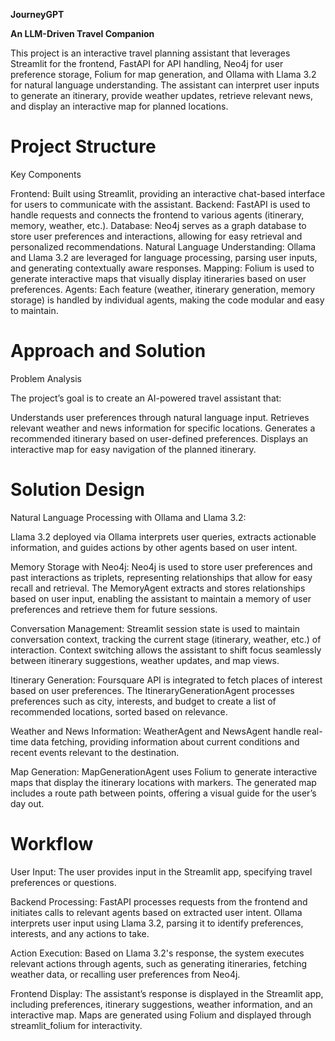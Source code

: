 **JourneyGPT**

**An LLM-Driven Travel Companion**


This project is an interactive travel planning assistant that leverages Streamlit for the frontend, FastAPI for API handling, Neo4j for user preference storage, Folium for map generation, and Ollama with Llama 3.2 for natural language understanding. The assistant can interpret user inputs to generate an itinerary, provide weather updates, retrieve relevant news, and display an interactive map for planned locations.

# Project Structure
Key Components

Frontend: Built using Streamlit, providing an interactive chat-based interface for users to communicate with the assistant.
Backend: FastAPI is used to handle requests and connects the frontend to various agents (itinerary, memory, weather, etc.).
Database: Neo4j serves as a graph database to store user preferences and interactions, allowing for easy retrieval and personalized recommendations.
Natural Language Understanding: Ollama and Llama 3.2 are leveraged for language processing, parsing user inputs, and generating contextually aware responses.
Mapping: Folium is used to generate interactive maps that visually display itineraries based on user preferences.
Agents: Each feature (weather, itinerary generation, memory storage) is handled by individual agents, making the code modular and easy to maintain.

# Approach and Solution
Problem Analysis

The project’s goal is to create an AI-powered travel assistant that:

Understands user preferences through natural language input.
Retrieves relevant weather and news information for specific locations.
Generates a recommended itinerary based on user-defined preferences.
Displays an interactive map for easy navigation of the planned itinerary.

# Solution Design
Natural Language Processing with Ollama and Llama 3.2:

Llama 3.2 deployed via Ollama interprets user queries, extracts actionable information, and guides actions by other agents based on user intent.

Memory Storage with Neo4j:
Neo4j is used to store user preferences and past interactions as triplets, representing relationships that allow for easy recall and retrieval.
The MemoryAgent extracts and stores relationships based on user input, enabling the assistant to maintain a memory of user preferences and retrieve them for future sessions.

Conversation Management:
Streamlit session state is used to maintain conversation context, tracking the current stage (itinerary, weather, etc.) of interaction.
Context switching allows the assistant to shift focus seamlessly between itinerary suggestions, weather updates, and map views.

Itinerary Generation:
Foursquare API is integrated to fetch places of interest based on user preferences.
The ItineraryGenerationAgent processes preferences such as city, interests, and budget to create a list of recommended locations, sorted based on relevance.

Weather and News Information:
WeatherAgent and NewsAgent handle real-time data fetching, providing information about current conditions and recent events relevant to the destination.

Map Generation:
MapGenerationAgent uses Folium to generate interactive maps that display the itinerary locations with markers.
The generated map includes a route path between points, offering a visual guide for the user’s day out.


# Workflow

User Input:
The user provides input in the Streamlit app, specifying travel preferences or questions.

Backend Processing:
FastAPI processes requests from the frontend and initiates calls to relevant agents based on extracted user intent.
Ollama interprets user input using Llama 3.2, parsing it to identify preferences, interests, and any actions to take.

Action Execution:
Based on Llama 3.2's response, the system executes relevant actions through agents, such as generating itineraries, fetching weather data, or recalling user preferences from Neo4j.

Frontend Display:
The assistant’s response is displayed in the Streamlit app, including preferences, itinerary suggestions, weather information, and an interactive map.
Maps are generated using Folium and displayed through streamlit_folium for interactivity.

